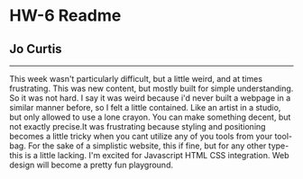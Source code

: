 # HW-6 Readme
## Jo Curtis
---
This week wasn't particularly difficult, but a little weird, and at times frustrating. This was new content, but mostly built for simple understanding. So it was not hard. I say it was weird because i'd never built a webpage in a similar manner before, so I felt a little contained. Like an artist in a studio, but only allowed to use a lone crayon. You can make something decent, but not exactly precise.It was frustrating because styling and positioning becomes a little tricky when you cant utilize any of you tools from your tool-bag. For the sake of a simplistic website, this if fine, but for any other type-this is a little lacking. I'm excited for Javascript HTML CSS integration. Web design will become a pretty fun playground.
